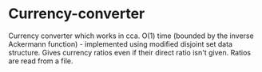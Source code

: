 # Currency-converter
Currency converter which works in cca. O(1) time (bounded by the inverse Ackermann function) - implemented using modified disjoint set data structure. Gives currency ratios even if their direct ratio isn't given. Ratios are read from a file.
